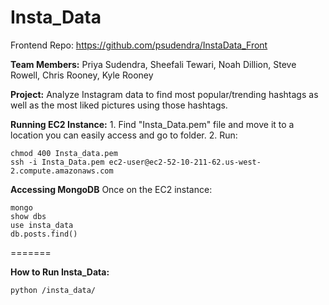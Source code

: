 # Insta_Data
Frontend Repo: https://github.com/psudendra/InstaData_Front

**Team Members:**
    Priya Sudendra,
    Sheefali Tewari,
    Noah Dillion,
    Steve Rowell, 
    Chris Rooney,
    Kyle Rooney

**Project:** Analyze Instagram data to find most popular/trending hashtags as well as the most liked pictures using those hashtags.

**Running EC2 Instance:**
    1. Find "Insta_Data.pem" file and move it to a location you can easily access and go to folder.
    2. Run: 
```
chmod 400 Insta_data.pem
ssh -i Insta_Data.pem ec2-user@ec2-52-10-211-62.us-west-2.compute.amazonaws.com
```

**Accessing MongoDB**
Once on the EC2 instance:
```
mongo
show dbs
use insta_data
db.posts.find()
```

=======

**How to Run Insta_Data:** 

    python /insta_data/
